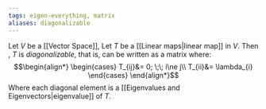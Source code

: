 ```yaml
---
tags: eigen-everything, matrix
aliases: diagonalizable
---
```

Let $V$ be a [[Vector Space]], Let $T$ be a [[Linear maps|linear map]] in $V$. Then , $T$ is *diagonalizable*, that is, can be written as a matrix where:
$$\begin{align*}
\begin{cases}
T_{ij}&= 0; \;\; i\ne j\\
T_{ii}&= \lambda_{i}
\end{cases}
\end{align*}$$
Where each diagonal element is a [[Eigenvalues and Eigenvectors|eigenvalue]] of $T$.